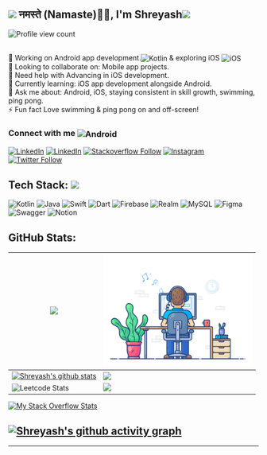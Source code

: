 
<h2><img src="https://emojis.slackmojis.com/emojis/images/1531849430/4246/blob-sunglasses.gif?1531849430" width="30"/> नमस्ते (Namaste)🙏🏻, I'm Shreyash<img src="https://media.giphy.com/media/12oufCB0MyZ1Go/giphy.gif" width="50"></h2>

    
<!-- [![](https://visitcount.itsvg.in/api?id=shreyashp47&icon=0&color=0)](https://visitcount.itsvg.in) -->
<img src="https://komarev.com/ghpvc/?username=shreyashp47&label=Profile%20views&color=1f6fea&style=plastic" alt="Profile view count"/>
 
<br>🔭 Working on Android app development.<img align="center" alt="Kotlin" title="Kotlin" height="15" src="https://www.vectorlogo.zone/logos/kotlinlang/kotlinlang-icon.svg" />
 & exploring iOS <img align="center"  alt="iOS" title="iOS" width="20" src="https://media.giphy.com/media/v1.Y2lkPTc5MGI3NjExcTRwNm8xMmNndXI1NnFzYWxjNjd4eHM3MjJ0MW5haHlydmJjdHRzeSZlcD12MV9pbnRlcm5hbF9naWZfYnlfaWQmY3Q9cw/tYiGDt4b33UVq/giphy.gif" />
<br>👯 Looking to collaborate on: Mobile app projects.
<br>🤝 Need help with Advancing in iOS development.
<br>🌱 Currently learning: iOS app development alongside Android.
<br>💬 Ask me about: Android, iOS, staying consistent in skill growth, swimming, ping pong.
<br>⚡ Fun fact Love swimming & ping pong on and off-screen!


### Connect with me <img align="center" alt="Android" width="90" src="https://media.giphy.com/media/X7Oe8SfCbv5GSzDGFl/giphy.gif" />
<!-- ##  Socials: -->
[![LinkedIn](https://img.shields.io/badge/LinkedIn-0077B5?style=for-the-badge&logo=linkedin&logoColor=white)](https://linkedin.com/in/shreyashpattewardeveloper)
[![LinkedIn](https://img.shields.io/badge/-LeetCode-FFA116?style=for-the-badge&logo=LeetCode&logoColor=black)](https://leetcode.com/u/shreyashp47/)
[![Stackoverflow Follow](https://img.shields.io/badge/Stack%20Overflow-F58025?style=for-the-badge&logo=Stack%20Overflow&logoColor=white)](https://stackoverflow.com/users/12186899/shreyash-pattewar)
[![Instagram](https://img.shields.io/badge/Instagram-E4405F?style=for-the-badge&logo=instagram&logoColor=white)](https://instagram.com/shreyashpattewar_)
[![Twitter Follow](https://img.shields.io/badge/Twitter-1DA1F2?style=for-the-badge&logo=twitter&logoColor=white)](https://twitter.com/intent/follow?screen_name=shreyashp4)

<!-- [![Twitter](https://img.shields.io/badge/Twitter-%231DA1F2.svg?logo=Twitter&logoColor=white)](https://twitter.com/shreyashp4)  -->

##  Tech Stack: </a><img src="https://media.giphy.com/media/WUlplcMpOCEmTGBtBW/giphy.gif" width="30"> 

<!-- ![Java](https://img.shields.io/badge/java-%23ED8B00.svg?style=flat&logo=openjdk&logoColor=white) -->
![Kotlin](https://img.shields.io/badge/Kotlin-B125EA?style=for-the-badge&logo=kotlin&logoColor=white)
![Java](https://img.shields.io/badge/Java-ED8B00?style=for-the-badge&logo=openjdk&logoColor=white)
![Swift](https://img.shields.io/badge/Swift-FA7343?style=for-the-badge&logo=swift&logoColor=white) 
![Dart](https://img.shields.io/badge/Dart-0175C2?style=for-the-badge&logo=dart&logoColor=white)
![Firebase](https://img.shields.io/badge/firebase-ffca28?style=for-the-badge&logo=firebase&logoColor=black) 
![Realm](https://img.shields.io/badge/Realm-39477F?style=for-the-badge&logo=realm&logoColor=white) 
![MySQL](https://img.shields.io/badge/Sqlite-003B57?style=for-the-badge&logo=sqlite&logoColor=white) 
![Figma](https://img.shields.io/badge/Figma-F24E1E?style=for-the-badge&logo=figma&logoColor=white)
![Swagger](https://img.shields.io/badge/Swagger-85EA2D?style=for-the-badge&logo=Swagger&logoColor=white)
![Notion](https://img.shields.io/badge/Notion-000000?style=for-the-badge&logo=notion&logoColor=white)

## GitHub Stats:
| ![](https://github-readme-streak-stats.herokuapp.com/?user=shreyashp47&theme=nightowl&hide_border=true)    | <a> <img src="https://github.com/shreyashp47/shreyashp47/blob/main/dev-working_rounded.gif?raw=true"  href="https://github.com/shreyashp47"  width="300"/> </a>  |
|-----------------|--|
| <a href="https://github.com/shreyashp47/github-readme-stats"><img align="center" src="https://github-readme-stats.vercel.app/api?username=shreyashp47&theme=nightowl&hide_border=true&include_all_commits=true&count_private=true" alt="Shreyash's github stats" /></a> | <a href="https://github.com/shreyashp47/github-readme-stats"><img align="center" src="https://github-readme-stats.vercel.app/api/top-langs/?username=shreyashp47&theme=nightowl&hide_border=true&include_all_commits=true&count_private=true&layout=compact&hide=Ruby,c" /></a> |
|![Leetcode Stats](https://leetcard.jacoblin.cool/shreyashp47?ext=heatmap)| <a> <img src="https://github.com/user-attachments/assets/898f12a4-7b2f-4fac-ae97-db043855058e"  href="https://github.com/shreyashp47"  width="300"/> </a> |
[![My Stack Overflow Stats](https://so-stats-kurt-liao.vercel.app/api?user=12186899)](https://github.com/kurt-liao/so-stats)


<!--
![](https://github-readme-stats.vercel.app/api?username=shreyashp47&theme=nightowl&hide_border=true&include_all_commits=true&count_private=true)<br/>
![](https://github-readme-stats.vercel.app/api/top-langs/?username=shreyashp47&theme=nightowl&hide_border=true&include_all_commits=true&count_private=true&layout=compact)

![Activity Graph](https://github-readme-activity-graph.vercel.app/graph?username=shreyashp47&theme=github&hide_border=true&bg_color=0d1117&area_color=1f6fea&line=38d252&point=1f6fea&color=fefefe)
-->

[![Shreyash's github activity graph](https://github-readme-activity-graph.vercel.app/graph?username=shreyashp47&theme=github&bg_color=0d1117&color=7fdbca&line=c792e9&point=7fdbca&area=false&hide_border=true)](https://github.com/shreyasho47/github-readme-activity-graph)
---


<!--  SPOTIFY
### Spotify Playing: <img align="center" alt="Headphone" width="60" src="https://media.giphy.com/media/6vIxndGbXhng34GgYE/giphy.gif" />
[![spotify-github-profile](https://spotify-github-profile.vercel.app/api/view?uid=31372d635mt3vwqjwz6wbpsa5e2e&cover_image=true&theme=novatorem&background_color=121212&interchange=true&bar_color=ffffff&bar_color_cover=true)](https://spotify-github-profile.vercel.app/api/view?uid=31372d635mt3vwqjwz6wbpsa5e2e&redirect=true)
-->
---


<!-- Proudly created with GPRM ( https://gprm.itsvg.in ) -->
